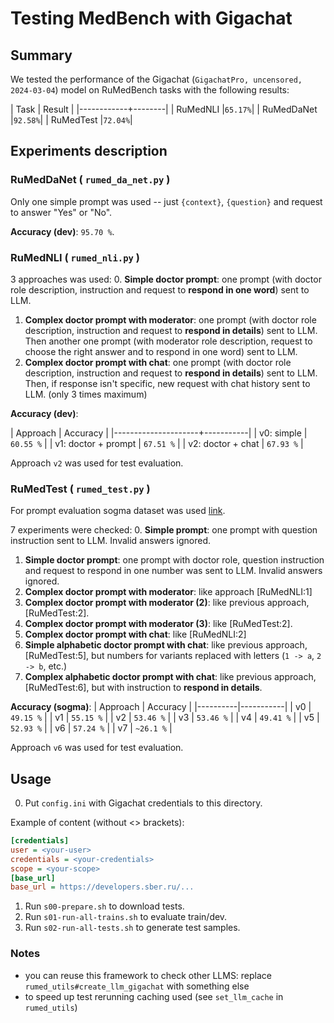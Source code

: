 # Testing MedBench with Gigachat

## Summary

We tested the performance of the Gigachat (`GigachatPro, uncensored, 2024-03-04`) model on RuMedBench tasks with the following results:

| Task       | Result |
|------------+--------|
| RuMedNLI   |`65.17%`|
| RuMedDaNet |`92.58%`|
| RuMedTest  |`72.04%`|

## Experiments description
### RuMedDaNet ( `rumed_da_net.py` )

Only one simple prompt was used -- just `{context}`, `{question}` and request to answer "Yes" or "No".

**Accuracy (dev)**: `95.70 %`.
### RuMedNLI ( `rumed_nli.py` )
3 approaches was used:
0. **Simple doctor prompt**: one prompt (with doctor role description, instruction and request to __respond in one word__) sent to LLM.
1. **Complex doctor prompt with moderator**: one prompt (with doctor role description, instruction and request to __respond in details__) sent to LLM. Then another one prompt (with moderator role description, request to choose the right answer and to respond in one word) sent to LLM.
2. **Complex doctor prompt with chat**: one prompt (with doctor role description, instruction and request to __respond in details__) sent to LLM. Then, if response isn't specific, new request with chat history sent to LLM. (only 3 times maximum)

**Accuracy (dev)**:

| Approach            | Accuracy  |
|---------------------+-----------|
| v0: simple          | `60.55 %` |
| v1: doctor + prompt | `67.51 %` |
| v2: doctor + chat   | `67.93 %` |

Approach `v2` was used for test evaluation.

### RuMedTest ( `rumed_test.py` )
For prompt evaluation sogma dataset was used [link](https://geetest.ru/tests/terapiya_(dlya_internov)_sogma_).

7 experiments were checked:
0. **Simple prompt**: one prompt with question instruction sent to LLM. Invalid answers ignored.
1. **Simple doctor prompt**: one prompt with doctor role, question instruction and request to respond in one number was sent to LLM. Invalid answers ignored.
2. **Complex doctor prompt with moderator**: like approach [RuMedNLI:1]
3. **Complex doctor prompt with moderator (2)**: like previous approach, [RuMedTest:2].
4. **Complex doctor prompt with moderator (3)**: like [RuMedTest:2].
5. **Complex doctor prompt with chat**: like [RuMedNLI:2]
6. **Simple alphabetic doctor prompt with chat**: like previous approach, [RuMedTest:5], but numbers for variants replaced with letters (`1 -> a`, `2 -> b`, etc.)
7. **Complex alphabetic doctor prompt with chat**: like previous approach, [RuMedTest:6], but with instruction to __respond in details__.

**Accuracy (sogma)**:
| Approach | Accuracy  |
|----------|-----------|
| v0       | `49.15 %` |
| v1       | `55.15 %` |
| v2       | `53.46 %` |
| v3       | `53.46 %` |
| v4       | `49.41 %` |
| v5       | `52.93 %` |
| v6       | `57.24 %` |
| v7       | `~26.1 %` |

Approach `v6` was used for test evaluation.
## Usage
0. Put `config.ini` with Gigachat credentials to this directory.

Example of content (without <> brackets):
```ini
[credentials]
user = <your-user>
credentials = <your-credentials>
scope = <your-scope>
[base_url]
base_url = https://developers.sber.ru/...
```

1. Run `s00-prepare.sh` to download tests.
2. Run `s01-run-all-trains.sh` to evaluate train/dev.
3. Run `s02-run-all-tests.sh` to generate test samples.
### Notes
- you can reuse this framework to check other LLMS: replace `rumed_utils#create_llm_gigachat` with something else
- to speed up test rerunning caching used (see `set_llm_cache` in `rumed_utils`)
